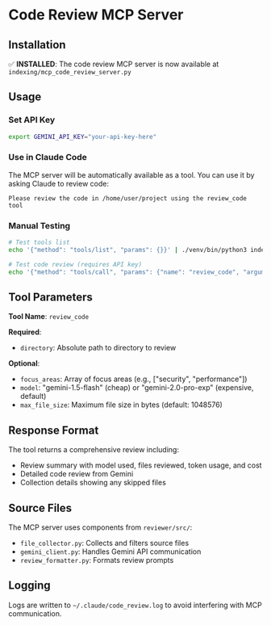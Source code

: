 # Code Review MCP Server

## Installation
✅ **INSTALLED**: The code review MCP server is now available at `indexing/mcp_code_review_server.py`

## Usage

### Set API Key
```bash
export GEMINI_API_KEY="your-api-key-here"
```

### Use in Claude Code
The MCP server will be automatically available as a tool. You can use it by asking Claude to review code:

```
Please review the code in /home/user/project using the review_code tool
```

### Manual Testing
```bash
# Test tools list
echo '{"method": "tools/list", "params": {}}' | ./venv/bin/python3 indexing/mcp_code_review_server.py

# Test code review (requires API key)
echo '{"method": "tools/call", "params": {"name": "review_code", "arguments": {"directory": "/path/to/code", "model": "gemini-1.5-flash"}}}' | ./venv/bin/python3 indexing/mcp_code_review_server.py
```

## Tool Parameters

**Tool Name**: `review_code`

**Required**:
- `directory`: Absolute path to directory to review

**Optional**:
- `focus_areas`: Array of focus areas (e.g., ["security", "performance"])
- `model`: "gemini-1.5-flash" (cheap) or "gemini-2.0-pro-exp" (expensive, default)
- `max_file_size`: Maximum file size in bytes (default: 1048576)

## Response Format

The tool returns a comprehensive review including:
- Review summary with model used, files reviewed, token usage, and cost
- Detailed code review from Gemini
- Collection details showing any skipped files

## Source Files

The MCP server uses components from `reviewer/src/`:
- `file_collector.py`: Collects and filters source files
- `gemini_client.py`: Handles Gemini API communication
- `review_formatter.py`: Formats review prompts

## Logging

Logs are written to `~/.claude/code_review.log` to avoid interfering with MCP communication.
